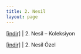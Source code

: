 ```yaml
---
title: 2. Nesil
layout: page
---
```


<a href="https://cloud.mail.ru/public/1f48fc3c3030/2.%20Nesil%20-%20Koleksiyon" target="_blank">[indir]</a> | 2. Nesil &#8211; Koleksiyon

<a href="https://cloud.mail.ru/public/554c2212d9ac/2.Nesil%20-%20ozel" target="_blank">[indir]</a> | 2. Nesil Özel

